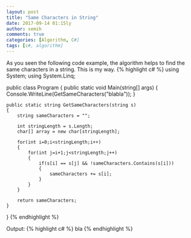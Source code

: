 ```yaml
---
layout: post
title: "Same Characters in String"
date: 2017-09-14 01:15ly
author: semih
comments: true
categories: [Algorithm, C#]
tags: [c#, algorithm]
---
```

As you seen the following code example, the algorithm helps to find the same characters in a string. This is my way.
{% highlight c# %}
using System;
using System.Linq;

public class Program
{
    public static void Main(string[] args)
    {
        Console.WriteLine(GetSameCharacters("blabla"));
    }

    public static string GetSameCharacters(string s)
    {
        string sameCharacters = "";

        int stringLength = s.Length;
        char[] array = new char[stringLength];

        for(int i=0;i<stringLength;i++)
        {
            for(int j=i+1;j<stringLength;j++)
            {
                if(s[i] == s[j] && !sameCharacters.Contains(s[i]))
                {
                    sameCharacters += s[i];
                }
            }
        } 

        return sameCharacters;
    }
}
{% endhighlight %}

Output:
{% highlight c# %}
bla
{% endhighlight %}
